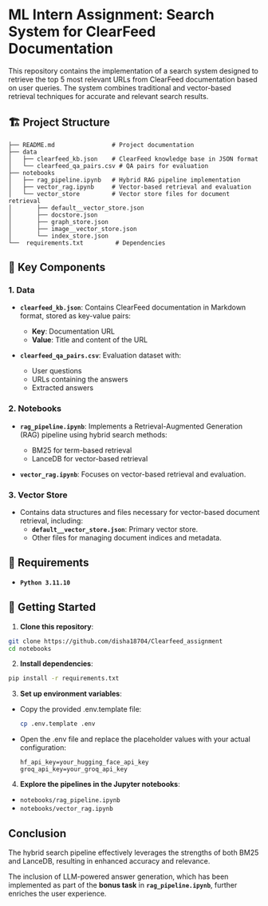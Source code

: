 # ML Intern Assignment: Search System for ClearFeed Documentation

This repository contains the implementation of a search system designed to retrieve the top 5 most relevant URLs from ClearFeed documentation based on user queries. The system combines traditional and vector-based retrieval techniques for accurate and relevant search results.


## 🏗️ Project Structure

```
├── README.md                # Project documentation
├── data
│   ├── clearfeed_kb.json    # ClearFeed knowledge base in JSON format
│   └── clearfeed_qa_pairs.csv # QA pairs for evaluation
├── notebooks
│   ├── rag_pipeline.ipynb   # Hybrid RAG pipeline implementation
│   ├── vector_rag.ipynb     # Vector-based retrieval and evaluation
│   └── vector_store         # Vector store files for document retrieval
│       ├── default__vector_store.json
│       ├── docstore.json
│       ├── graph_store.json
│       ├── image__vector_store.json
│       └── index_store.json
└──  requirements.txt         # Dependencies
```


## 🚀 Key Components

### 1. Data

- **`clearfeed_kb.json`**: Contains ClearFeed documentation in Markdown format, stored as key-value pairs:
  - **Key**: Documentation URL
  - **Value**: Title and content of the URL

- **`clearfeed_qa_pairs.csv`**: Evaluation dataset with:
  - User questions
  - URLs containing the answers
  - Extracted answers

### 2. Notebooks

- **`rag_pipeline.ipynb`**: Implements a Retrieval-Augmented Generation (RAG) pipeline using hybrid search methods:
  - BM25 for term-based retrieval
  - LanceDB for vector-based retrieval

- **`vector_rag.ipynb`**: Focuses on vector-based retrieval and evaluation.

### 3. Vector Store

- Contains data structures and files necessary for vector-based document retrieval, including:
  - **`default__vector_store.json`**: Primary vector store.
  - Other files for managing document indices and metadata.


## 📝 Requirements
- **`Python 3.11.10`**


## 🚦 Getting Started

1. **Clone this repository**:

  ```bash
  git clone https://github.com/disha18704/Clearfeed_assignment
  cd notebooks
  ```

2. **Install dependencies**:

  ```bash
  pip install -r requirements.txt
  ```

3. **Set up environment variables**:

  - Copy the provided .env.template file:
    ```bash
    cp .env.template .env
    ```
  
   - Open the .env file and replace the placeholder values with your actual configuration:
     ```
     hf_api_key=your_hugging_face_api_key
     groq_api_key=your_groq_api_key
     ```

4. **Explore the pipelines in the Jupyter notebooks**:

  - `notebooks/rag_pipeline.ipynb`
  - `notebooks/vector_rag.ipynb`


## Conclusion

The hybrid search pipeline effectively leverages the strengths of both BM25 and LanceDB, resulting in enhanced accuracy and relevance. 

The inclusion of LLM-powered answer generation, which has been implemented as part of the **bonus task** in **`rag_pipeline.ipynb`**, further enriches the user experience.

